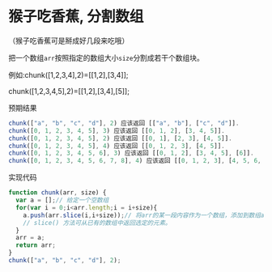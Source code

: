 # 猴子吃香蕉, 分割数组

（猴子吃香蕉可是掰成好几段来吃哦）

把一个数组`arr`按照指定的数组大小`size`分割成若干个数组块。

例如:chunk([1,2,3,4],2)=[[1,2],[3,4]];

chunk([1,2,3,4,5],2)=[[1,2],[3,4],[5]];

预期结果

```javascript
chunk(["a", "b", "c", "d"], 2) 应该返回 [["a", "b"], ["c", "d"]].
chunk([0, 1, 2, 3, 4, 5], 3) 应该返回 [[0, 1, 2], [3, 4, 5]].
chunk([0, 1, 2, 3, 4, 5], 2) 应该返回 [[0, 1], [2, 3], [4, 5]].
chunk([0, 1, 2, 3, 4, 5], 4) 应该返回 [[0, 1, 2, 3], [4, 5]].
chunk([0, 1, 2, 3, 4, 5, 6], 3) 应该返回 [[0, 1, 2], [3, 4, 5], [6]].
chunk([0, 1, 2, 3, 4, 5, 6, 7, 8], 4) 应该返回 [[0, 1, 2, 3], [4, 5, 6, 7], [8]].
```

实现代码

```javascript
function chunk(arr, size) {
  var a = [];// 给定一个空数组
  for(var i = 0;i<arr.length;i = i+size){
    a.push(arr.slice(i,i+size));// 将arr的某一段内容作为一个数组，添加到数组a中
    // slice() 方法可从已有的数组中返回选定的元素。
  }
  arr = a;
  return arr;
}
chunk(["a", "b", "c", "d"], 2);
```

